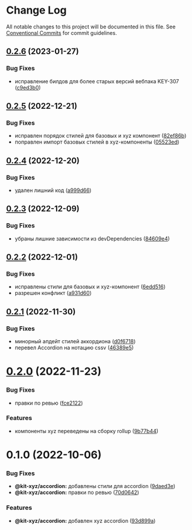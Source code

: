 # Change Log

All notable changes to this project will be documented in this file.
See [Conventional Commits](https://conventionalcommits.org) for commit guidelines.

## [0.2.6](https://bitbucket.pcbltools.ru/bitbucket/projects/EDUPOWER/repos/uikit4/browse/packages/xyz/Accordion/compare/@kit-xyz/accordion@0.2.5...@kit-xyz/accordion@0.2.6) (2023-01-27)


### Bug Fixes

* исправление билдов для более старых версий вебпака KEY-307 ([c9ed3b0](https://bitbucket.pcbltools.ru/bitbucket/projects/EDUPOWER/repos/uikit4/browse/packages/xyz/Accordion/commits/c9ed3b0d00324738f6d0533d9286cd01219380ee))





## [0.2.5](https://bitbucket.pcbltools.ru/bitbucket/projects/EDUPOWER/repos/uikit4/browse/packages/xyz/Accordion/compare/@kit-xyz/accordion@0.2.4...@kit-xyz/accordion@0.2.5) (2022-12-21)


### Bug Fixes

* исправлен порядок стилей для базовых и xyz компонент ([82ef86b](https://bitbucket.pcbltools.ru/bitbucket/projects/EDUPOWER/repos/uikit4/browse/packages/xyz/Accordion/commits/82ef86bd6b1df7d89962a3608b0627713a0e9532))
* поправлен импорт базовых стилей в xyz-компоненты ([05523ed](https://bitbucket.pcbltools.ru/bitbucket/projects/EDUPOWER/repos/uikit4/browse/packages/xyz/Accordion/commits/05523ed8493748ba47185d69951a36e4ee132e8a))





## [0.2.4](https://bitbucket.pcbltools.ru/bitbucket/projects/EDUPOWER/repos/uikit4/browse/packages/xyz/Accordion/compare/@kit-xyz/accordion@0.2.3...@kit-xyz/accordion@0.2.4) (2022-12-20)


### Bug Fixes

* удален лишний код ([a999d66](https://bitbucket.pcbltools.ru/bitbucket/projects/EDUPOWER/repos/uikit4/browse/packages/xyz/Accordion/commits/a999d66aad21c099726fb329f3931211eef1998e))





## [0.2.3](https://bitbucket.pcbltools.ru/bitbucket/projects/EDUPOWER/repos/uikit4/browse/packages/xyz/Accordion/compare/@kit-xyz/accordion@0.2.2...@kit-xyz/accordion@0.2.3) (2022-12-09)


### Bug Fixes

* убраны лишние зависимости из devDependencies ([84609e4](https://bitbucket.pcbltools.ru/bitbucket/projects/EDUPOWER/repos/uikit4/browse/packages/xyz/Accordion/commits/84609e42f025450e23fa71ec9c9ef7a5ba33bbd3))





## [0.2.2](https://bitbucket.pcbltools.ru/bitbucket/projects/EDUPOWER/repos/uikit4/browse/packages/xyz/Accordion/compare/@kit-xyz/accordion@0.2.1...@kit-xyz/accordion@0.2.2) (2022-12-01)


### Bug Fixes

* исправлены стили для базовых и xyz-компонент ([6edd516](https://bitbucket.pcbltools.ru/bitbucket/projects/EDUPOWER/repos/uikit4/browse/packages/xyz/Accordion/commits/6edd5167bc295e15acd43d32eb35eea0ca7dd8d5))
* разрешен конфликт ([a931d60](https://bitbucket.pcbltools.ru/bitbucket/projects/EDUPOWER/repos/uikit4/browse/packages/xyz/Accordion/commits/a931d6094dc00d430b4aabf290dfa44ee843365f))





## [0.2.1](https://bitbucket.pcbltools.ru/bitbucket/projects/EDUPOWER/repos/uikit4/browse/packages/xyz/Accordion/compare/@kit-xyz/accordion@0.2.0...@kit-xyz/accordion@0.2.1) (2022-11-30)


### Bug Fixes

* минорный апдейт стилей аккордиона ([d0f6718](https://bitbucket.pcbltools.ru/bitbucket/projects/EDUPOWER/repos/uikit4/browse/packages/xyz/Accordion/commits/d0f6718ec4e32c48c91bbd655f5682b11e8472d0))
* перевел Accordion на нотацию cssv ([46389e5](https://bitbucket.pcbltools.ru/bitbucket/projects/EDUPOWER/repos/uikit4/browse/packages/xyz/Accordion/commits/46389e5c1df593576a5a259b73fbbf217490b7db))





# [0.2.0](https://bitbucket.pcbltools.ru/bitbucket/projects/EDUPOWER/repos/uikit4/browse/packages/xyz/Accordion/compare/@kit-xyz/accordion@0.1.0...@kit-xyz/accordion@0.2.0) (2022-11-23)


### Bug Fixes

* правки по ревью ([fce2122](https://bitbucket.pcbltools.ru/bitbucket/projects/EDUPOWER/repos/uikit4/browse/packages/xyz/Accordion/commits/fce2122acf74ed8b35d657fbeeb3daef3f9d8fa5))


### Features

* компоненты xyz переведены на сборку rollup ([9b77b44](https://bitbucket.pcbltools.ru/bitbucket/projects/EDUPOWER/repos/uikit4/browse/packages/xyz/Accordion/commits/9b77b446581148ae357025e4820c20c71970909f))





# 0.1.0 (2022-10-06)


### Bug Fixes

* **@kit-xyz/accordion:** добавлены стили для accordion ([9daed3e](https://bitbucket.pcbltools.ru/bitbucket/projects/EDUPOWER/repos/uikit4/browse/packages/xyz/Accordion/commits/9daed3e4d969f5f3d018dcfd7eee38d906499bff))
* **@kit-xyz/accordion:** правки по ревью ([70d0642](https://bitbucket.pcbltools.ru/bitbucket/projects/EDUPOWER/repos/uikit4/browse/packages/xyz/Accordion/commits/70d064274bd56115ff1010b2113d1bdb0ee4223a))


### Features

* **@kit-xyz/accordion:** добавлен xyz accordion ([93d899a](https://bitbucket.pcbltools.ru/bitbucket/projects/EDUPOWER/repos/uikit4/browse/packages/xyz/Accordion/commits/93d899a887fdf1a014b9836d2128a9a630428ae8))
